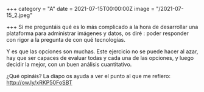 +++
category = "A"
date = 2021-07-15T00:00:00Z
image = "/2021-07-15_2.jpeg"

+++
Si me preguntáis qué es lo más complicado a la hora de desarrollar una plataforma para administrar imágenes y datos, os diré : poder responder con rigor a la pregunta de con qué tecnologías.  
  
Y es que las opciones son muchas. Este ejercicio no se puede hacer al azar, hay que ser capaces de evaluar todas y cada una de las opciones, y luego decidir la mejor, con un buen análisis cuantitativo.  
  
¿Qué opináis? La diapo os ayuda a ver el punto al que me refiero: http://ow.ly/xRKP50FoSBT